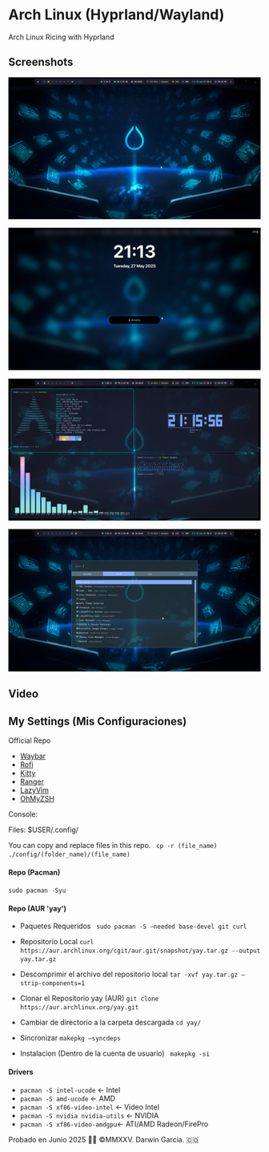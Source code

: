 # Arch Linux (Hyprland/Wayland)
Arch Linux Ricing with Hyprland

## Screenshots
![Main Screenshot.](https://raw.githubusercontent.com/darwin-garcia/Arch-Linux-Hyprland/refs/heads/main/Screenshots/Screenshot_2025-05-20_16-58-41.png)

![Lock Screen.](https://raw.githubusercontent.com/darwin-garcia/Arch-Linux-Hyprland/refs/heads/main/Screenshots/Screenshot_2025-05-27_21-13-33.png)

![Example Screenshot.](https://raw.githubusercontent.com/darwin-garcia/Arch-Linux-Hyprland/refs/heads/main/Screenshots/Screenshot_2025-05-27_21-16-09.png)

![Rofi Launcher.](https://raw.githubusercontent.com/darwin-garcia/Arch-Linux-Hyprland/refs/heads/main/Screenshots/Screenshot_2025-05-27_21-17-18.png)

## Video

## My Settings (Mis Configuraciones)

Official Repo
* [Waybar](https://github.com/Alexays/Waybar)
* [Rofi](https://github.com/davatorium/rofi)
* [Kitty](https://sw.kovidgoyal.net/kitty/)
* [Ranger](https://github.com/ranger/ranger) 
* [LazyVim](https://www.lazyvim.org/)
* [OhMyZSH](https://ohmyz.sh/#install)

Console:
` `

Files: 
$USER/.config/

You can copy and replace files in this repo.
` cp -r (file_name) ./config/(folder_name)/(file_name)`

#### Repo (Pacman)
` sudo pacman -Syu `
#### Repo (AUR 'yay')

* Paquetes Requeridos
` sudo pacman -S –needed base-devel git curl` 

* Repositorio Local
` curl https://aur.archlinux.org/cgit/aur.git/snapshot/yay.tar.gz --output yay.tar.gz ` 

* Descomprimir el archivo del repositorio local
` tar -xvf yay.tar.gz –strip-components=1 ` 

* Clonar el Repositorio yay (AUR)
` git clone https://aur.archlinux.org/yay.git ` 

* Cambiar de directorio a la carpeta descargada
` cd yay/ ` 

* Sincronizar
` makepkg –syncdeps ` 

* Instalacion (Dentro de la cuenta de usuario)
` makepkg -si`  

#### Drivers
* ` pacman -S intel-ucode ` <- Intel 
* ` pacman -S amd-ucode ` <- AMD
* ` pacman -S xf86-video-intel ` <- Video Intel
* ` pacman -S nvidia nvidia-utils ` <- NVIDIA
* ` pacman -S xf86-video-amdgpu `<- ATI/AMD Radeon/FirePro



Probado en Junio 2025
👨‍💻 ©MMXXV. Darwin Garcia. 🇨🇴
